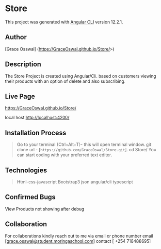 
# Store

This project was generated with [Angular CLI](https://github.com/angular/angular-cli) version 12.2.1.

## Author

[Grace Osswal] (<https://GraceOswal.github.io/Store/>>)

## Description

The Store Project is created using Angular/Cli. based on customers viewing their products with an option of delete and also subscribing.

## Live Page

<https://GraceOswal.github.io/Store/>

local host <http://localhost:4200/>

## Installation Process

> Go to your terminal {Ctrl+Alt+T}- this will open terminal window.
>git clone url - [```https://github.com/GraceOswal/Store.git```].
>cd Store/
>You can start coding with your preferred text editor.

## Technologies

>Html-css-javascript
>Bootstrap3
>json
>angular/cli
>typescript

## Confirmed Bugs

View Products not showing after debug

## Collaboration

For collaborations kindly reach out to me via email or phone number
email [grace.osswal@student.moringaschool.com]
contact [ +254 716488695]
